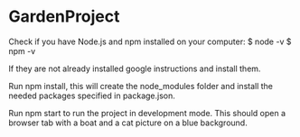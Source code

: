 # GardenProject

Check if you have Node.js and npm installed on  your computer:
  $ node -v
  $ npm -v
 
 If they are not already installed google instructions and install them.
 
 Run npm install, this will create the node_modules folder and install the needed packages specified in package.json.
 
 Run npm start to run the project in development mode. This should open a browser tab with a boat and a cat picture on a blue background.
